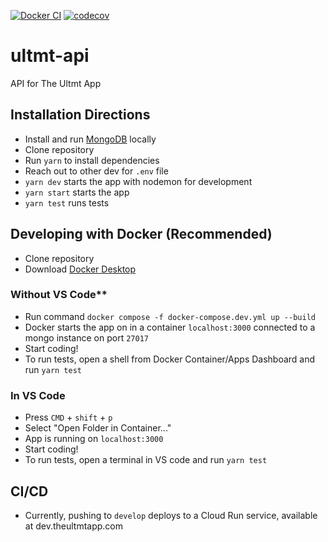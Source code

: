 [![Docker CI](https://github.com/CeluchNB/ultmt-api/actions/workflows/ci.yml/badge.svg?branch=develop)](https://github.com/CeluchNB/ultmt-api/actions/workflows/ci.yml)
[![codecov](https://codecov.io/gh/CeluchNB/ultmt-api/branch/main/graph/badge.svg?token=5TZJ3CJOJ9)](https://codecov.io/gh/CeluchNB/ultmt-api)

# ultmt-api
API for The Ultmt App

## Installation Directions
- Install and run [MongoDB](https://www.mongodb.com/try/download/community) locally
- Clone repository
- Run `yarn` to install dependencies
- Reach out to other dev for `.env` file
- `yarn dev` starts the app with nodemon for development
- `yarn start` starts the app
- `yarn test` runs tests

## Developing with Docker (Recommended)
- Clone repository
- Download [Docker Desktop](https://www.docker.com/products/docker-desktop/)
### Without VS Code**
- Run command `docker compose -f docker-compose.dev.yml up --build`
- Docker starts the app on in a container `localhost:3000` connected to a mongo instance on port `27017`
- Start coding!
- To run tests, open a shell from Docker Container/Apps Dashboard and run `yarn test`
### In VS Code
- Press `CMD` + `shift` + `p`
- Select "Open Folder in Container..."
- App is running on `localhost:3000`
- Start coding!
- To run tests, open a terminal in VS code and run `yarn test`

## CI/CD
- Currently, pushing to `develop` deploys to a Cloud Run service, available at dev.theultmtapp.com
